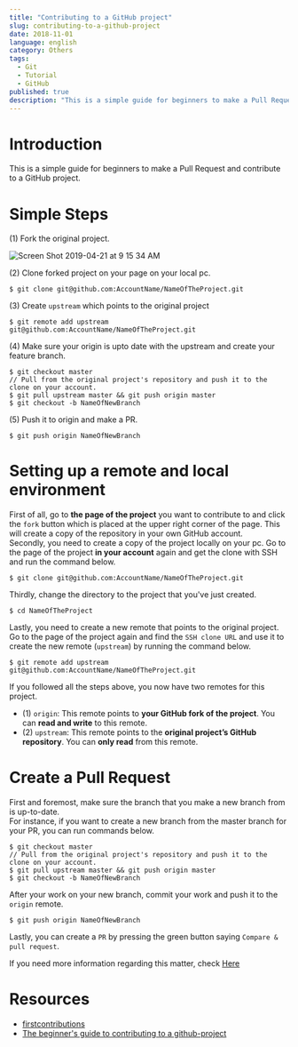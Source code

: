 ```yaml
---
title: "Contributing to a GitHub project"
slug: contributing-to-a-github-project
date: 2018-11-01
language: english
category: Others
tags:
  - Git
  - Tutorial
  - GitHub
published: true
description: "This is a simple guide for beginners to make a Pull Request and contribute to a GitHub project. If you have never contributed any OSS project on GitHub, this guide might be useful to make your first PR(PullRequest)."
---
```

# Introduction

This is a simple guide for beginners to make a Pull Request and contribute to a GitHub project.

# Simple Steps

(1) Fork the original project.

![Screen Shot 2019-04-21 at 9 15 34 AM](https://user-images.githubusercontent.com/32632542/56463803-40290900-6416-11e9-968d-56691ece6fae.png)

(2) Clone forked project on your page on your local pc.

```console
$ git clone git@github.com:AccountName/NameOfTheProject.git
```

(3) Create `upstream` which points to the original project

```console
$ git remote add upstream git@github.com:AccountName/NameOfTheProject.git
```
(4) Make sure your origin is upto date with the upstream and create your feature branch.

```
$ git checkout master
// Pull from the original project's repository and push it to the clone on your account.
$ git pull upstream master && git push origin master
$ git checkout -b NameOfNewBranch
```

(5) Push it to origin and make a PR.

```
$ git push origin NameOfNewBranch
```

# Setting up a remote and local environment

First of all, go to **the page of the project** you want to contribute to and click the `fork` button which is placed at the upper right corner of the page. This will create a copy of the repository in your own GitHub account.  
 Secondly, you need to create a copy of the project locally on your pc. Go to the page of the project **in your account** again and get the clone with SSH and run the command below.

```console
$ git clone git@github.com:AccountName/NameOfTheProject.git
```

Thirdly, change the directory to the project that you've just created.

```console
$ cd NameOfTheProject
```

Lastly, you need to create a new remote that points to the original project. Go to the page of the project again and find the `SSH clone URL` and use it to create the new remote (`upstream`) by running the command below.

```console
$ git remote add upstream git@github.com:AccountName/NameOfTheProject.git
```

If you followed all the steps above, you now have two remotes for this project.

- (1) `origin`: This remote points to **your GitHub fork of the project**. You can **read and write** to this remote.
- (2) `upstream`: This remote points to the **original project’s GitHub repository**. You can **only read** from this remote.

# Create a Pull Request

First and foremost, make sure the branch that you make a new branch from is up-to-date.  
For instance, if you want to create a new branch from the master branch for your PR, you can run commands below.

```console
$ git checkout master
// Pull from the original project's repository and push it to the clone on your account.
$ git pull upstream master && git push origin master
$ git checkout -b NameOfNewBranch
```

After your work on your new branch, commit your work and push it to the `origin` remote.

```console
$ git push origin NameOfNewBranch
```

Lastly, you can create a `PR` by pressing the green button saying `Compare & pull request`.

If you need more information regarding this matter, check [Here](https://akrabat.com/the-beginners-guide-to-contributing-to-a-github-project/)

# Resources

- [firstcontributions](https://github.com/firstcontributions/first-contributions)
- [The beginner's guide to contributing to a github-project](https://akrabat.com/the-beginners-guide-to-contributing-to-a-github-project/)

